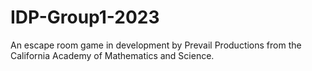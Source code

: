 # IDP-Group1-2023
An escape room game in development by Prevail Productions from the California Academy of Mathematics and Science.
